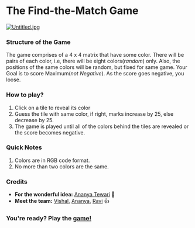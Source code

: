 # The Find-the-Match Game

[![Untitled.jpg](https://i.postimg.cc/c44LzVK0/Untitled.jpg)](https://postimg.cc/Jtv8DYc2)

### Structure of the Game

The game comprises of a 4 x 4 matrix that have some color. There will be pairs of each color, i.e, there will be eight colors(_random_) only. Also, the positions of the same colors will be random, but fixed for same game. Your Goal is to score Maximum(_not Negative_). As the score goes negative, you loose.

### How to play?

1. Click on a tile to reveal its color
2. Guess the tile with same color, if right, marks increase by 25, else decrease by 25.
3. The game is played until all of the colors behind the tiles are revealed or the score becomes negative.

### Quick Notes

1. Colors are in RGB code format.
2. No more than two colors are the same.

### Credits

* **For the wonderful idea:** [Ananya Tewari](https://github.com/antew7) :tada:
* **Meet the team:** [Vishal](https://github.com/i-vishi), [Ananya](https://github.com/antew7), [Ravi](https://github.com/ravivarshney01) :+1:

### You're ready? Play the [game!](https://bit.ly/2OThE6Y)